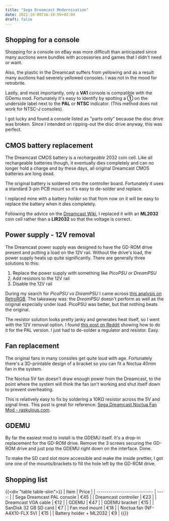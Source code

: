 ```yaml
---
title: "Sega Dreamcast Modernisation"
date: 2021-10-08T16:10:59+02:00
draft: false
---
```


## Shopping for a console

Shopping for a console on eBay was more difficult than anticipated since many
auctions were bundles with accessories and games that I didn't need or want.

Also, the plastic in the Dreamcast suffers from yellowing and as a result many
auctions had severely yellowed consoles. I was not in the mood for retrobrite.

Lastly, and most importantly, only a **VA1** console is compatible with the GDemu mod.
Fortunately it's easy to identify by spotting a **①** on the underside label next
to the **PAL** or **NTSC** indicator. (This method does not work for NTSC-J consoles).

I got lucky and found a console listed as "parts only" because the disc drive
was broken. Since I intended on ripping-out the disc drive anyway, this was perfect.

## CMOS battery replacement

The Dreamcast CMOS battery is a *rechargeable* 2032 coin cell. Like all rechargeable
batteries though, it eventually dies completely and can no longer hold a charge
and by these days, all original Dreamcast CMOS batteries are long dead.

The original battery is soldered onto the controller board. Fortunately it uses
a standard 3-pin PCB mount so it's easy to de-solder and replace.

I replaced mine with a battery *holder* so that from now on it will be easy to
replace the battery when it dies completely.

Following the advice on the [Dreamcast Wiki](https://dreamcast.wiki/Battery_replacement), I replaced it with an **ML2032** coin cell rather than a
**LIR2032** so that the voltage is correct.

## Power supply - 12V removal

The Dreamcast power supply was designed to have the GD-ROM drive present and
putting a load on the 12V rail. Without the drive's load, the power supply
heats up quite significantly. There are generally three solutions to this:

1. Replace the power supply with something like *PicoPSU* or *DreamPSU*
2. Add resistors to the 12V rail
3. Disable the 12V rail

During my search for *PicoPSU vs DreamPSU* I came across [this analysis on RetroRGB].
The takeaway was: the *DreamPSU* doesn't perform as well as the original especially
under load. PicoPSU was better, but that nothing beats the original.

The resistor solution looks pretty janky and generates heat itself, so I went
with the 12V removal option. I found [this post on Reddit] showing how to do it
for the PAL version. I just had to de-solder a regulator and resistor. Easy.

## Fan replacement

The original fans in many consoles get quite loud with age. Fortunately there's
a 3D-printable design of a bracket so you can fit a Noctua 40mm fan in the system.

The Noctua 5V fan doesn't draw enough power from the Dreamcast, to the point where
the system will think the fan isn't working and shut itself down to prevent overheating.

This is relatively easy to fix by soldering a 10KΩ resistor across the 5V and signal lines.
This post is great for reference: [Sega Dreamcast Noctua Fan Mod - raskulous.com].

[this analysis on RetroRGB]: https://www.retrorgb.com/dreamcast-replacement-psu-design-analysed.html
[this post on Reddit]: https://www.reddit.com/r/dreamcast/comments/461ohk/how_to_remove_12v_from_dreamcast_for_gdemu_and/
[Sega Dreamcast Noctua Fan Mod - raskulous.com]: https://raskulous.com/2021/05/sega-dreamcast-noctua-fan-mod/

## GDEMU

By far the easiest mod to install is the GDEMU itself. It's a drop-in replacement
for the GD-ROM drive. Remove the 3 screws securing the GD-ROM drive and just pop
the GDEMU right down on the interface. Done.

To make the SD card slot more accessible and make the inside prettier, I got one
one of the mounts/brackets to fill the hole left by the GD-ROM drive.


## Shopping list

{{<div "table table-slim">}}
| Item                         | Price |
| ---------------------------- | ----: |
| Sega Dreamcast PAL console   |   €45 |
| Dreamcast controller         |   €23 |
| Dreamcast VGA cable          |   €12 |
| GDEMU                        |   €47 |
| GDEMU bracket                |   €15 |
| SanDisk 32 GB SD card        |    €7 |
| Fan mod mount                |   €18 |
| Noctua fan (NF-A4X10-FLX 5V) |   €15 |
| Battery holder + ML2032      |    €9 |
{{</div>}}
